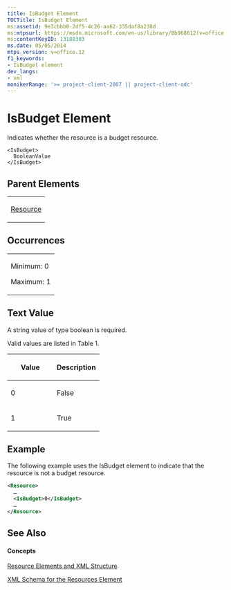 ```yaml
---
title: IsBudget Element
TOCTitle: IsBudget Element
ms:assetid: 9e3cbbb0-2df5-4c26-aa62-335daf8a238d
ms:mtpsurl: https://msdn.microsoft.com/en-us/library/Bb968612(v=office.12)
ms:contentKeyID: 13188303
ms.date: 05/05/2014
mtps_version: v=office.12
f1_keywords:
- IsBudget element
dev_langs:
- xml
monikerRange: '>= project-client-2007 || project-client-odc'
---
```


# IsBudget Element




Indicates whether the resource is a budget resource.

    <IsBudget>
      BooleanValue
    </IsBudget>

## Parent Elements

<table>
<colgroup>
<col style="width: 100%" />
</colgroup>
<tbody>
<tr class="odd">
<td><p><a href="bb968715(v=office.12).md">Resource</a></p></td>
</tr>
</tbody>
</table>

## Occurrences

<table>
<colgroup>
<col style="width: 100%" />
</colgroup>
<tbody>
<tr class="odd">
<td><p>Minimum: 0</p>
<p>Maximum: 1</p></td>
</tr>
</tbody>
</table>

## Text Value

A string value of type boolean is required.

Valid values are listed in Table 1.

<table>
<colgroup>
<col style="width: 50%" />
<col style="width: 50%" />
</colgroup>
<thead>
<tr class="header">
<th><p>Value</p></th>
<th><p>Description</p></th>
</tr>
</thead>
<tbody>
<tr class="odd">
<td><p>0</p></td>
<td><p>False</p></td>
</tr>
<tr class="even">
<td><p>1</p></td>
<td><p>True</p></td>
</tr>
</tbody>
</table>

## Example

The following example uses the IsBudget element to indicate that the resource is not a budget resource.

``` xml
<Resource>
  …
  <IsBudget>0</IsBudget>
  …
</Resource>
```

## See Also

#### Concepts

[Resource Elements and XML Structure](bb968445\(v=office.12\).md)

[XML Schema for the Resources Element](bb968511\(v=office.12\).md)

